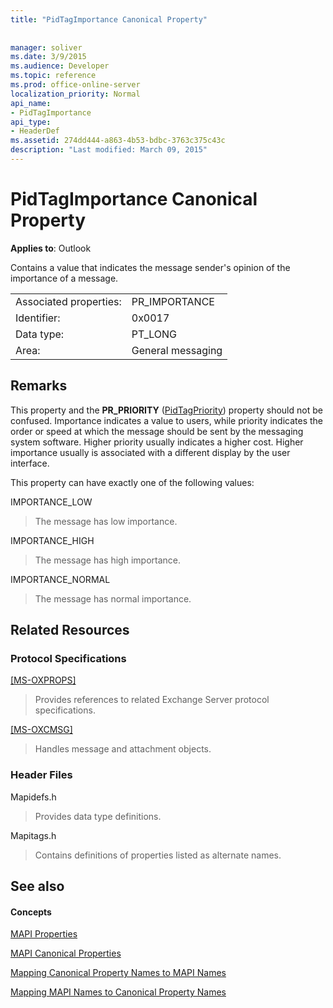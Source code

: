 ```yaml
---
title: "PidTagImportance Canonical Property"
 
 
manager: soliver
ms.date: 3/9/2015
ms.audience: Developer
ms.topic: reference
ms.prod: office-online-server
localization_priority: Normal
api_name:
- PidTagImportance
api_type:
- HeaderDef
ms.assetid: 274dd444-a863-4b53-bdbc-3763c375c43c
description: "Last modified: March 09, 2015"
---
```


# PidTagImportance Canonical Property

  
  
**Applies to**: Outlook 
  
Contains a value that indicates the message sender's opinion of the importance of a message. 
  
|||
|:-----|:-----|
|Associated properties:  <br/> |PR_IMPORTANCE  <br/> |
|Identifier:  <br/> |0x0017  <br/> |
|Data type:  <br/> |PT_LONG  <br/> |
|Area:  <br/> |General messaging  <br/> |
   
## Remarks

This property and the **PR_PRIORITY** ([PidTagPriority](pidtagpriority-canonical-property.md)) property should not be confused. Importance indicates a value to users, while priority indicates the order or speed at which the message should be sent by the messaging system software. Higher priority usually indicates a higher cost. Higher importance usually is associated with a different display by the user interface. 
  
This property can have exactly one of the following values:
  
IMPORTANCE_LOW 
  
> The message has low importance.
    
IMPORTANCE_HIGH 
  
> The message has high importance.
    
IMPORTANCE_NORMAL 
  
> The message has normal importance.
    
## Related Resources

### Protocol Specifications

[[MS-OXPROPS]](http://msdn.microsoft.com/library/f6ab1613-aefe-447d-a49c-18217230b148%28Office.15%29.aspx)
  
> Provides references to related Exchange Server protocol specifications.
    
[[MS-OXCMSG]](http://msdn.microsoft.com/library/7fd7ec40-deec-4c06-9493-1bc06b349682%28Office.15%29.aspx)
  
> Handles message and attachment objects.
    
### Header Files

Mapidefs.h
  
> Provides data type definitions.
    
Mapitags.h
  
> Contains definitions of properties listed as alternate names.
    
## See also

#### Concepts

[MAPI Properties](mapi-properties.md)
  
[MAPI Canonical Properties](mapi-canonical-properties.md)
  
[Mapping Canonical Property Names to MAPI Names](mapping-canonical-property-names-to-mapi-names.md)
  
[Mapping MAPI Names to Canonical Property Names](mapping-mapi-names-to-canonical-property-names.md)

